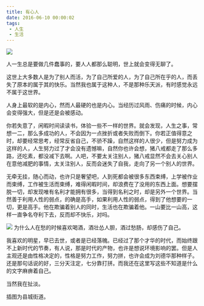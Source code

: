 ```yaml
---
title: 有心人
date: 2016-06-10 00:00:02
tags:
 - 人生
 - 生活
---
```




![](https://dubuqingfeng.oss-cn-hongkong.aliyuncs.com/blog/life/201606-youxinren-01.png)

人一生总是要做几件蠢事的，要人人都那么聪明，世上就会变得无聊了。

这世上大多数人是为了别人而活，为了自己所爱的人，为了自己所在乎的人，而丢失了原本的属于其的快乐。当然我也属于这种人，不是那种乐天派，有时感觉永远不属于这世界。

人身上最软的是内心，然而人最硬的也是内心。当经历过风雨、伤痛的时候，内心会变得强大，但是还是会被感动。

你若失意了，闲暇时间读读书，体验一些不一样的世界。就会发现，人生之事，常想一二，那么多成功的人，不会因为一点挫折或者失败而倒下。你若正值得意之时，却要经常思考，经常反省自己，不骄不躁，自然这样的人很少，但是努力成为这样的人，人生努力过了才会没有遗憾嘛，自然你也许会想，猪八戒都走了那么多路，还吃素，都没减下去啊。人吧，不要太关注别人，猪八戒显然不会去关心别人在意他减肥的事情，太关注别人，反而会迷失了自我，走向了另一个别人的世界。

无牵无挂，随心而动，也许只是奢望吧，人到死都会被很多东西束缚，上学被作业而束缚，工作被生活而束缚，难得闲暇时间，却浪费在了没用的东西上面。想要摆脱一切，却发现唯有名利才能拥有很多，当得到名利之时，却是另外一个世界。当然善于利用人性的弱点，的确是高手，如果利用人性的弱点，得到了他想要的一切，更是高手。他在欺骗着别人的同时，生活也在欺骗着他。一山要比一山高，这样一直争名夺利下去，反而却不快乐，对吗。

![](https://dubuqingfeng.oss-cn-hongkong.aliyuncs.com/blog/life/201606-youxinren-02.png)
为什么人在愁的时候喜欢喝酒，酒壮怂人胆，酒过愁肠，却感伤了自己。

我喜欢的明星，早已去世，或者是已经落魄。已经过了那个才华的时代，而始终跟不上新时代的节奏，有人说，那是时代的产物，也许是想说环境影响的罢。但是人主观还是由性格决定的，性格是努力工作，努力拼，也许会成为刘德华那种样子。还是那句话说的好，三分天注定，七分靠打拼。而我还在这里写这些不知道是什么的文字麻痹着自己。

当然我在扯淡。

插图为县城街道。
